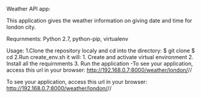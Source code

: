 Weather API app:

This application gives the weather information on giving date and time for london city.

Requrnments:
	Python 2.7,
	python-pip, 
	virtualenv

Usage:
	1.Clone the repository localy and cd into the directory:
		$ git clone 
		$ cd
	2.Run create_env.sh it will:
		1. Create and activate virtual environment
		2. Install all the requirnments
		3. Run the application 
			-To see your application, access this url in your browser:
			        http://192.168.0.7:8000/weather/london/<date>/<time>/
	


To see your application, access this url in your browser:
	http://192.168.0.7:8000/weather/london/<date>/<time>/
